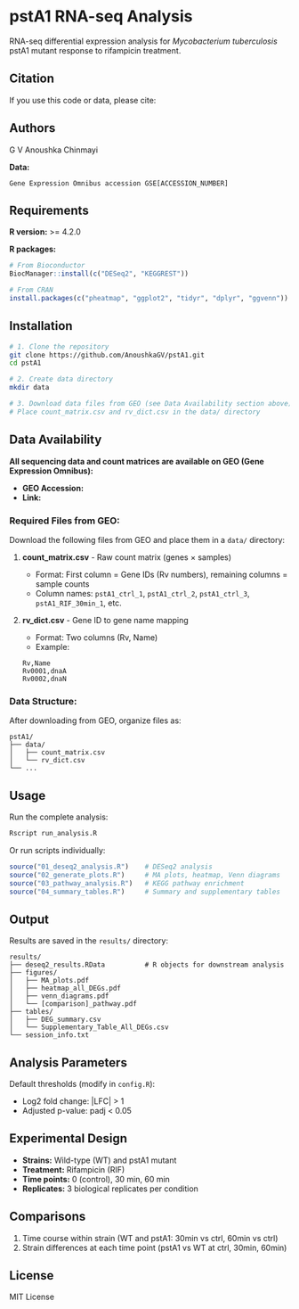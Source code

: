 # pstA1 RNA-seq Analysis

RNA-seq differential expression analysis for *Mycobacterium tuberculosis* pstA1 mutant response to rifampicin treatment.

## Citation

If you use this code or data, please cite:

## Authors
G V Anoushka Chinmayi

**Data:**
```
Gene Expression Omnibus accession GSE[ACCESSION_NUMBER]
```

## Requirements

**R version:** >= 4.2.0

**R packages:**
```r
# From Bioconductor
BiocManager::install(c("DESeq2", "KEGGREST"))

# From CRAN
install.packages(c("pheatmap", "ggplot2", "tidyr", "dplyr", "ggvenn"))
```

## Installation

```bash
# 1. Clone the repository
git clone https://github.com/AnoushkaGV/pstA1.git
cd pstA1

# 2. Create data directory
mkdir data

# 3. Download data files from GEO (see Data Availability section above)
# Place count_matrix.csv and rv_dict.csv in the data/ directory
```

## Data Availability

**All sequencing data and count matrices are available on GEO (Gene Expression Omnibus):**

- **GEO Accession:**
- **Link:** 

### Required Files from GEO:

Download the following files from GEO and place them in a `data/` directory:

1. **count_matrix.csv** - Raw count matrix (genes × samples)
   - Format: First column = Gene IDs (Rv numbers), remaining columns = sample counts
   - Column names: `pstA1_ctrl_1`, `pstA1_ctrl_2`, `pstA1_ctrl_3`, `pstA1_RIF_30min_1`, etc.

2. **rv_dict.csv** - Gene ID to gene name mapping
   - Format: Two columns (Rv, Name)
   - Example:
   ```
   Rv,Name
   Rv0001,dnaA
   Rv0002,dnaN
   ```

### Data Structure:

After downloading from GEO, organize files as:
```
pstA1/
├── data/
│   ├── count_matrix.csv
│   └── rv_dict.csv
└── ...
```

## Usage

Run the complete analysis:

```bash
Rscript run_analysis.R
```

Or run scripts individually:

```r
source("01_deseq2_analysis.R")    # DESeq2 analysis
source("02_generate_plots.R")     # MA plots, heatmap, Venn diagrams
source("03_pathway_analysis.R")   # KEGG pathway enrichment
source("04_summary_tables.R")     # Summary and supplementary tables
```

## Output

Results are saved in the `results/` directory:

```
results/
├── deseq2_results.RData          # R objects for downstream analysis
├── figures/
│   ├── MA_plots.pdf
│   ├── heatmap_all_DEGs.pdf
│   ├── venn_diagrams.pdf
│   └── [comparison]_pathway.pdf
├── tables/
│   ├── DEG_summary.csv
│   └── Supplementary_Table_All_DEGs.csv
└── session_info.txt
```

## Analysis Parameters

Default thresholds (modify in `config.R`):
- Log2 fold change: |LFC| > 1
- Adjusted p-value: padj < 0.05

## Experimental Design

- **Strains:** Wild-type (WT) and pstA1 mutant
- **Treatment:** Rifampicin (RIF)
- **Time points:** 0 (control), 30 min, 60 min
- **Replicates:** 3 biological replicates per condition

## Comparisons

1. Time course within strain (WT and pstA1: 30min vs ctrl, 60min vs ctrl)
2. Strain differences at each time point (pstA1 vs WT at ctrl, 30min, 60min)

## License

MIT License

